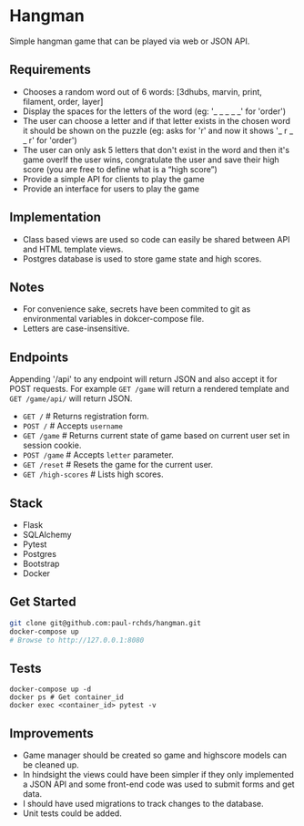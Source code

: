 # Hangman

Simple hangman game that can be played via web or JSON API.


## Requirements

* Chooses a random word out of 6 words: [3dhubs, marvin, print, filament, order, layer]
* Display the spaces for the letters of the word (eg: '_ _ _ _ _' for 'order')
* The user can choose a letter and if that letter exists in the chosen word it should be
shown on the puzzle (eg: asks for 'r' and now it shows '_ r _ _ r' for 'order')
* The user can only ask 5 letters that don't exist in the word and then it's game overIf the
user wins, congratulate the user and save their high score (you are free to define what is
a “high score”)
* Provide a simple API for clients to play the game
* Provide an interface for users to play the game


## Implementation
* Class based views are used so code can easily be shared between API and HTML template views.
* Postgres database is used to store game state and high scores.


## Notes
* For convenience sake, secrets have been commited to git as environmental variables in dokcer-compose file. 
* Letters are case-insensitive.

## Endpoints
Appending '/api' to any endpoint will return JSON and also accept it for POST requests. For example `GET /game` will return
a rendered template and `GET /game/api/` will return JSON. 


* `GET /`               # Returns registration form.
* `POST /`              # Accepts `username` 
* `GET /game`           # Returns current state of game based on current user set in session cookie.
* `POST /game`          # Accepts `letter` parameter.
* `GET /reset`          # Resets the game for the current user.
* `GET /high-scores`    # Lists high scores.


## Stack
* Flask
* SQLAlchemy
* Pytest
* Postgres
* Bootstrap
* Docker


## Get Started
```bash
git clone git@github.com:paul-rchds/hangman.git
docker-compose up
# Browse to http://127.0.0.1:8080
```


## Tests
```
docker-compose up -d
docker ps # Get container_id
docker exec <container_id> pytest -v
```


## Improvements
* Game manager should be created so game and highscore models can be cleaned up.
* In hindsight the views could have been simpler if they only implemented a JSON API and some front-end code 
was used to submit forms and get data.
* I should have used migrations to track changes to the database.
* Unit tests could be added.
